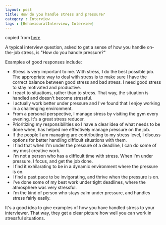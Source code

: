 ```yaml
---
layout: post
title: How do you handle stress and pressure?
category : Interview
tags : [BehaviouralInterview, Interview]
---
```

copied from [here](http://jobsearch.about.com/od/interviewquestionsanswers/qt/answerstress.htm)

A typical interview question, asked to get a sense of how you handle on-the-job stress, is "How do you handle pressure?"

Examples of good responses include:

*   Stress is very important to me. With stress, I do the best possible job. The appropriate way to deal with stress is to make sure I have the correct balance between good stress and bad stress. I need good stress to stay motivated and productive.
*   I react to situations, rather than to stress. That way, the situation is handled and doesn't become stressful.
*   I actually work better under pressure and I've found that I enjoy working in a challenging environment.
*   From a personal perspective, I manage stress by visiting the gym every evening. It's a great stress reducer.    
*   Prioritizing my responsibilities so I have a clear idea of what needs to be done when, has helped me effectively manage pressure on the job.
*   If the people I am managing are contributing to my stress level, I discuss options for better handling difficult situations with them.
*   I find that when I'm under the pressure of a deadline, I can do some of my most creative work.
*   I'm not a person who has a difficult time with stress. When I'm under pressure, I focus, and get the job done.
*   I find it exhilarating to be in a dynamic environment where the pressure is on.
*   I find a past pace to be invigorating, and thrive when the pressure is on.
*   I've done some of my best work under tight deadlines, where the atmosphere was very stressful.
*   I'm the kind of person who stays calm under pressure, and handles stress fairly easily.

It's a good idea to give examples of how you have handled stress to your interviewer. That way, they get a clear picture how well you can work in stressful situations.
